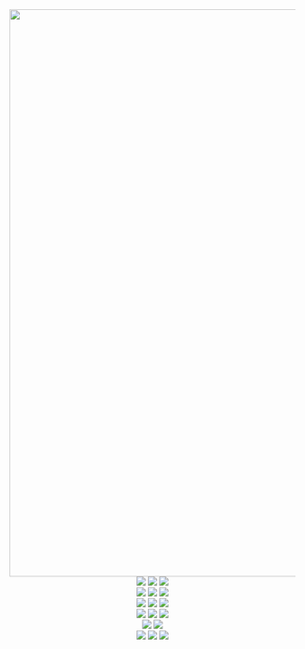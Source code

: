 <html>
<head>
</head>
<body>
<center>
<img src="header.jpg" width="1000">
<br>

<img src="4.jpg">
<img src="5.jpg">
<img src="7.jpg">

<br>
<img src="6.jpg">
<img src="8.jpg">
<img src="9.jpg">
<br>
<img src="18.jpg">
<img src="11.jpg">
<img src="13.jpg">
<br>

<img src="14.jpg">
<img src="15.jpg">
<img src="17.jpg">
<br>

<img src="2.jpg">
<img src="3.jpg">
<br>
<img src="16.jpg">
<img src="19.jpg">
<img src="10.jpg">
</body>
</html>

